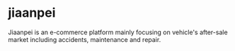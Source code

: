 # jiaanpei
Jiaanpei is an e-commerce platform mainly focusing on vehicle's after-sale market including accidents, maintenance and repair.
